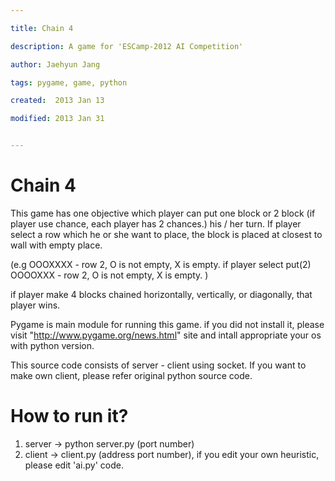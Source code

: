 ```yaml
---

title: Chain 4

description: A game for 'ESCamp-2012 AI Competition'

author: Jaehyun Jang

tags: pygame, game, python

created:  2013 Jan 13

modified: 2013 Jan 31


---
```


Chain 4
=========

This game has one objective which player can put one block or 2 block (if player use chance, each player has 2 chances.) his / her turn.
If player select a row which he or she want to place, the block is placed at closest to wall with empty place.

(e.g OOOXXXX - row 2, O is not empty, X is empty.
													if player select put(2)
	OOOOXXX - row 2, O is not empty, X is empty.
)

if player make 4 blocks chained horizontally, vertically, or diagonally, that player wins.

Pygame is main module for running this game. if you did not install it, please visit "http://www.pygame.org/news.html" site and intall appropriate your os with python version.

This source code consists of server - client using socket. If you want to make own client, please refer original python source code.

How to run it?
=========
1. server -> python server.py (port number)
2. client -> client.py (address port number), if you edit your own heuristic, please edit 'ai.py' code.
